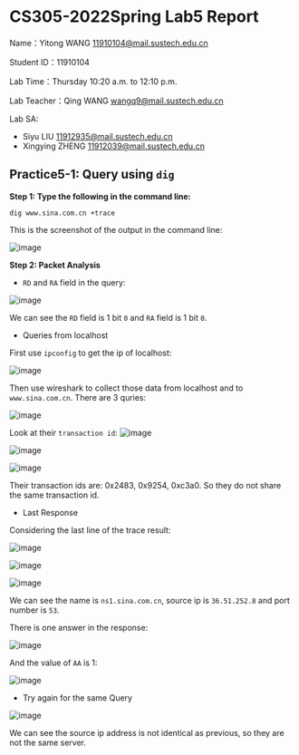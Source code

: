 # CS305-2022Spring Lab5 Report
Name：Yitong WANG 11910104@mail.sustech.edu.cn

Student ID：11910104

Lab Time：Thursday 10:20 a.m. to 12:10 p.m.

Lab Teacher：Qing WANG wangq9@mail.sustech.edu.cn

Lab SA:
- Siyu LIU 11912935@mail.sustech.edu.cn
- Xingying ZHENG 11912039@mail.sustech.edu.cn

## Practice5-1: Query using ```dig```
**Step 1: Type the following in the command line:**

```
dig www.sina.com.cn +trace
```

This is the screenshot of the output in the command line:

![image](https://user-images.githubusercontent.com/64548919/159166750-34755f96-4ccd-47b5-ad8f-06819128253d.png)

**Step 2: Packet Analysis**

- `RD` and `RA` field in the query:

![image](https://user-images.githubusercontent.com/64548919/159167364-6c0f58f6-cf0d-4b39-8497-42f570ab4cee.png)

We can see the `RD` field is 1 bit `0` and `RA` field is 1 bit `0`.

- Queries from localhost

First use `ipconfig` to get the ip of localhost:

![image](https://user-images.githubusercontent.com/64548919/159167486-e8948fd6-eba2-4f4e-ac2d-8f05fef02a7d.png)

Then use wireshark to collect those data from localhost and to `www.sina.com.cn`. There are 3 quries:

![image](https://user-images.githubusercontent.com/64548919/159167556-d4f8f3f8-ec00-4c53-9f09-35c4cc25018a.png)

Look at their `transaction id`:
![image](https://user-images.githubusercontent.com/64548919/159167654-e42fa326-a554-4fc1-b86f-09cc3b9046ad.png)

![image](https://user-images.githubusercontent.com/64548919/159167662-5c4ecccb-c98d-419f-88d3-9cd4d0aebcfb.png)

![image](https://user-images.githubusercontent.com/64548919/159167681-b315fd59-5e46-4fea-accf-f2d6e20946e3.png)

Their transaction ids are: 0x2483, 0x9254, 0xc3a0. So they do not share the same transaction id.

- Last Response

Considering the last line of the trace result:

![image](https://user-images.githubusercontent.com/64548919/159168793-7c2d768d-d659-420d-8cf4-dcc856f89a08.png)

![image](https://user-images.githubusercontent.com/64548919/159168825-1c3639a6-04fd-438f-b6ef-74f8ddcb7626.png)

![image](https://user-images.githubusercontent.com/64548919/159168849-c477b9cd-d3bd-4f53-a4ff-0c41dd66c397.png)

We can see the name is `ns1.sina.com.cn`, source ip is `36.51.252.8` and port number is `53`.

There is one answer in the response:

![image](https://user-images.githubusercontent.com/64548919/159168892-722577e8-8fd4-4a1a-bc72-82f74ac71acb.png)

And the value of `AA` is 1:

![image](https://user-images.githubusercontent.com/64548919/159169051-c3d74096-9234-474e-a761-8bbef45bb159.png)

- Try again for the same Query

![image](https://user-images.githubusercontent.com/64548919/159169107-db9e28a0-c65f-4a64-994e-6f2500854c6e.png)

We can see the source ip address is not identical as previous, so they are not the same server.





